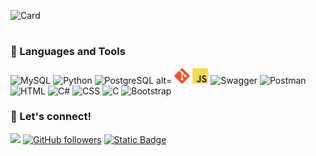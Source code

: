 ![Card](https://cardivo-alexrogalskiy.vercel.app/api?name=Tiago%20Zardetto&description=DataAnalytics%20Developer&image=https://avatars.githubusercontent.com/u/105249408?v=4&backgroundColor=%FFFDD0&github=TiagoZardetto&colorPattern=grey&fontColor=%230062dd&linkedin=tiago-zardetto)
#
### 🚀 Languages and Tools</summary>
<p align="left">
<img width="25" height="25" src="https://www.vectorlogo.zone/logos/mysql/mysql-icon.svg" title="MySQL" alt="MySQL"/>
<img height="25" src="https://cdn.jsdelivr.net/gh/devicons/devicon@latest/icons/python/python-original.svg" title="Python" alt="Python" />
<img height="25" src="https://cdn.jsdelivr.net/gh/devicons/devicon@latest/icons/postgresql/postgresql-original.svg" title="PostgreSQL alt="PostgreSQL" />
<img height="25" src="https://raw.githubusercontent.com/devicons/devicon/master/icons/git/git-original.svg" title="GIT" alt="GIT">
<img width="25" height="25" src="https://raw.githubusercontent.com/devicons/devicon/master/icons/javascript/javascript-original.svg" title="JavaScript" alt="JavaScript" />
<img width="25" height="25" src="https://cdn.jsdelivr.net/gh/devicons/devicon@latest/icons/swagger/swagger-original.svg" title="Swagger" alt="Swagger" />
<img width="25" height="25" src="https://www.vectorlogo.zone/logos/getpostman/getpostman-icon.svg" title="Postman" alt="Postman" />
<img width="25" height="25" src="https://cdn.jsdelivr.net/gh/devicons/devicon@latest/icons/html5/html5-original.svg" title="HTML" alt="HTML" />
<img height="25" src="https://cdn.jsdelivr.net/gh/devicons/devicon@latest/icons/csharp/csharp-original.svg" title="C#" alt="C#" />
<img width="25" height="25" src="https://cdn.jsdelivr.net/gh/devicons/devicon@latest/icons/css3/css3-original.svg" title="CSS" alt="CSS" />
<img height="25" src="https://cdn.jsdelivr.net/gh/devicons/devicon@latest/icons/c/c-original.svg" title="C" alt="C" />
<img height="25" src="https://www.vectorlogo.zone/logos/getbootstrap/getbootstrap-icon.svg" title="Bootstrap" alt="Bootstrap">
          
</p>

### 🔗 Let's connect!

<p align="left">

<a href="https://linkedin.com/in/tiago-zardetto/"><img src="https://img.shields.io/badge/-LinkedIn-0077B5?style=flat&logo=Linkedin&logoColor=white"/></a>
[![GitHub followers](https://img.shields.io/github/followers/TiagoZardetto.svg?style=social&label=Follow)](https://github.com/TiagoZardetto?tab=followers)
<a href="https://wa.me/5513997012102"><img alt="Static Badge" src="https://img.shields.io/badge/WhatsApp-grey?logo=whatsapp"></a>

#

[comment]: ![Metrics](https://metrics.lecoq.io/tiagozardetto?template=classic&isocalendar=1&languages=1&lines=1&base=header%2C%20activity%2C%20community%2C%20repositories%2C%20metadata&base.indepth=false&base.hireable=false&base.skip=false&isocalendar=false&isocalendar.duration=full-year&languages=false&languages.limit=8&languages.threshold=0%25&languages.other=false&languages.colors=github&languages.sections=most-used&languages.indepth=false&languages.analysis.timeout=15&languages.analysis.timeout.repositories=7.5&languages.categories=markup%2C%20programming&languages.recent.categories=markup%2C%20programming&languages.recent.load=300&languages.recent.days=14&lines=false&lines.sections=base&lines.repositories.limit=4&lines.history.limit=1&config.timezone=America%2FSao_Paulo)

</p>

